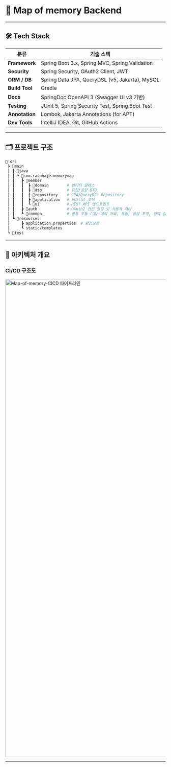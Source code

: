 # 📍 Map of memory Backend

---

## 🛠️ Tech Stack

| 분류            | 기술 스택                                                                                            |
|----------------|----------------------------------------------------------------------------------------------------|
| **Framework**  | Spring Boot 3.x, Spring MVC, Spring Validation                                                    |
| **Security**   | Spring Security, OAuth2 Client, JWT                                                               |
| **ORM / DB**   | Spring Data JPA, QueryDSL (v5, Jakarta), MySQL                                                    |
| **Build Tool** | Gradle                                                                                            |
| **Docs**       | SpringDoc OpenAPI 3 (Swagger UI v3 기반)                                                           |
| **Testing**    | JUnit 5, Spring Security Test, Spring Boot Test                                                   |
| **Annotation** | Lombok, Jakarta Annotations (for APT)                                                             |
| **Dev Tools**  | IntelliJ IDEA, Git, GitHub Actions                                                                |

---

## 🗂️ 프로젝트 구조

```bash
📁 src
 ┣ 📂main
 ┃ ┣ 📂java
 ┃ ┃ ┗ 📂com.raonhaje.memorymap
 ┃ ┃   ┣ 📂member
 ┃ ┃   ┃  ┣ 📂domain        # 엔티티 클래스
 ┃ ┃   ┃  ┣ 📂dto           # 요청/응답 DTO
 ┃ ┃   ┃  ┣ 📂repository    # JPA/QueryDSL Repository
 ┃ ┃   ┃  ┣ 📂application   # 비즈니스 로직
 ┃ ┃   ┃  ┗ 📂ui            # REST API 엔드포인트
 ┃ ┃   ┣ 📂auth             # OAuth2 관련 설정 및 사용자 처리
 ┃ ┃   ┗ 📂common           # 공통 모듈 (예: 예외 처리, 유틸, 응답 포맷, 전역 설정 등)
 ┃ ┗ 📂resources
 ┃     ┣ application.properties  # 환경설정
 ┃     ┗ static/templates
 ┗ 📂test
```
---

## 🧱 아키텍처 개요

### CI/CD 구조도
<img width="1496" alt="Map-of-memory-CICD 파이프라인" src="https://github.com/user-attachments/assets/a018188c-940b-419b-af80-affe2171645c" />

---
